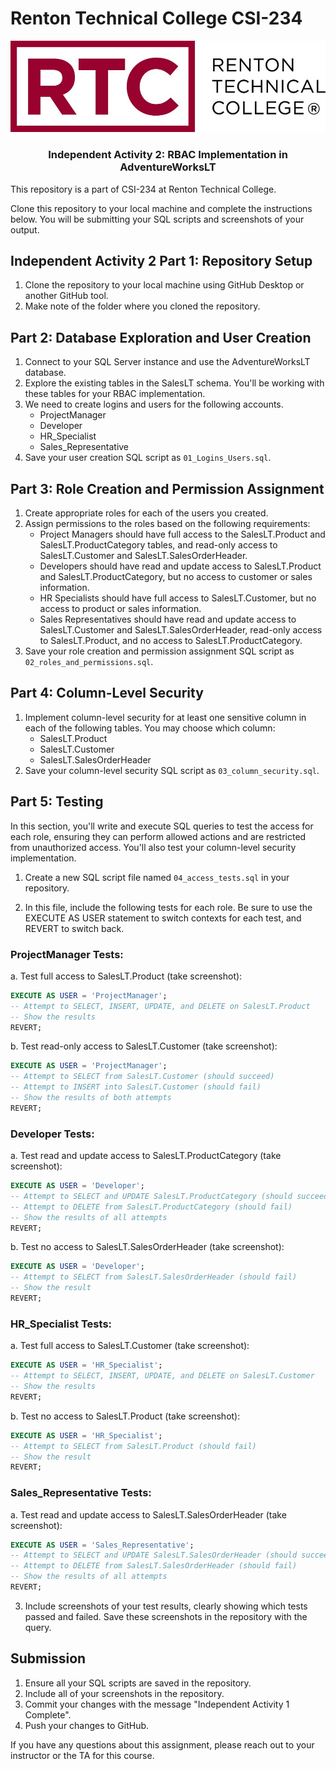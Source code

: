 # Renton Technical College CSI-234

<div align="center">  
    <img src="logo.jpg" alt="Logo">
    <h3 align="center">Independent Activity 2: RBAC Implementation in AdventureWorksLT</h3>
</div>

This repository is a part of CSI-234 at Renton Technical College.

Clone this repository to your local machine and complete the instructions below. You will be submitting your SQL scripts and screenshots of your output.

## Independent Activity 2 Part 1: Repository Setup

1. Clone the repository to your local machine using GitHub Desktop or another GitHub tool.
2. Make note of the folder where you cloned the repository.

## Part 2: Database Exploration and User Creation

1. Connect to your SQL Server instance and use the AdventureWorksLT database.
2. Explore the existing tables in the SalesLT schema. You'll be working with these tables for your RBAC implementation.
3. We need to create logins and users for the following accounts.
   - ProjectManager
   - Developer
   - HR_Specialist
   - Sales_Representative
4. Save your user creation SQL script as `01_Logins_Users.sql`.

## Part 3: Role Creation and Permission Assignment

1. Create appropriate roles for each of the users you created.
2. Assign permissions to the roles based on the following requirements:
   - Project Managers should have full access to the SalesLT.Product and SalesLT.ProductCategory tables, and read-only access to SalesLT.Customer and SalesLT.SalesOrderHeader.
   - Developers should have read and update access to SalesLT.Product and SalesLT.ProductCategory, but no access to customer or sales information.
   - HR Specialists should have full access to SalesLT.Customer, but no access to product or sales information.
   - Sales Representatives should have read and update access to SalesLT.Customer and SalesLT.SalesOrderHeader, read-only access to SalesLT.Product, and no access to SalesLT.ProductCategory.
3. Save your role creation and permission assignment SQL script as `02_roles_and_permissions.sql`.

## Part 4: Column-Level Security

1. Implement column-level security for at least one sensitive column in each of the following tables. You may choose which column:
   - SalesLT.Product
   - SalesLT.Customer
   - SalesLT.SalesOrderHeader
2. Save your column-level security SQL script as `03_column_security.sql`.

## Part 5: Testing

In this section, you'll write and execute SQL queries to test the access for each role, ensuring they can perform allowed actions and are restricted from unauthorized access. You'll also test your column-level security implementation.

1. Create a new SQL script file named `04_access_tests.sql` in your repository.

2. In this file, include the following tests for each role. Be sure to use the EXECUTE AS USER statement to switch contexts for each test, and REVERT to switch back.

### ProjectManager Tests:
a. Test full access to SalesLT.Product (take screenshot):
   ```sql
   EXECUTE AS USER = 'ProjectManager';
   -- Attempt to SELECT, INSERT, UPDATE, and DELETE on SalesLT.Product
   -- Show the results
   REVERT;
   ```

b. Test read-only access to SalesLT.Customer (take screenshot):
   ```sql
   EXECUTE AS USER = 'ProjectManager';
   -- Attempt to SELECT from SalesLT.Customer (should succeed)
   -- Attempt to INSERT into SalesLT.Customer (should fail)
   -- Show the results of both attempts
   REVERT;
   ```

### Developer Tests:
a. Test read and update access to SalesLT.ProductCategory (take screenshot):
   ```sql
   EXECUTE AS USER = 'Developer';
   -- Attempt to SELECT and UPDATE SalesLT.ProductCategory (should succeed)
   -- Attempt to DELETE from SalesLT.ProductCategory (should fail)
   -- Show the results of all attempts
   REVERT;
   ```

b. Test no access to SalesLT.SalesOrderHeader (take screenshot):
   ```sql
   EXECUTE AS USER = 'Developer';
   -- Attempt to SELECT from SalesLT.SalesOrderHeader (should fail)
   -- Show the result
   REVERT;
   ```

### HR_Specialist Tests:
a. Test full access to SalesLT.Customer (take screenshot):
   ```sql
   EXECUTE AS USER = 'HR_Specialist';
   -- Attempt to SELECT, INSERT, UPDATE, and DELETE on SalesLT.Customer
   -- Show the results
   REVERT;
   ```

b. Test no access to SalesLT.Product (take screenshot):
   ```sql
   EXECUTE AS USER = 'HR_Specialist';
   -- Attempt to SELECT from SalesLT.Product (should fail)
   -- Show the result
   REVERT;
   ```

### Sales_Representative Tests:
a. Test read and update access to SalesLT.SalesOrderHeader (take screenshot):
   ```sql
   EXECUTE AS USER = 'Sales_Representative';
   -- Attempt to SELECT and UPDATE SalesLT.SalesOrderHeader (should succeed)
   -- Attempt to DELETE from SalesLT.SalesOrderHeader (should fail)
   -- Show the results of all attempts
   REVERT;
   ```

3. Include screenshots of your test results, clearly showing which tests passed and failed. Save these screenshots in the repository with the query.


## Submission

1. Ensure all your SQL scripts are saved in the repository.
2. Include all of your screenshots in the repository.
3. Commit your changes with the message "Independent Activity 1 Complete".
4. Push your changes to GitHub.


If you have any questions about this assignment, please reach out to your instructor or the TA for this course.
